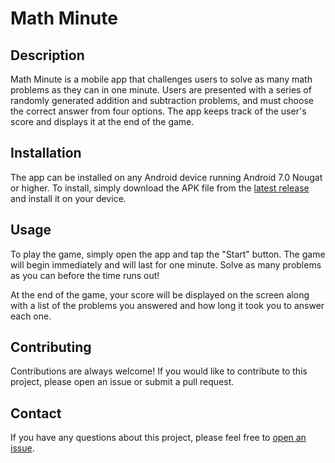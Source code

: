 # Math Minute

## Description

Math Minute is a mobile app that challenges users to solve as many math problems as they can in one minute. Users are presented with a series of randomly generated addition and subtraction problems, and must choose the correct answer from four options. The app keeps track of the user's score and displays it at the end of the game.

## Installation

The app can be installed on any Android device running Android 7.0 Nougat or higher. To install, simply download the APK file from the [latest release](https://github.com/nithinramkalava/Math-Minute/releases/latest) and install it on your device.

## Usage

To play the game, simply open the app and tap the "Start" button. The game will begin immediately and will last for one minute. Solve as many problems as you can before the time runs out!

At the end of the game, your score will be displayed on the screen along with a list of the problems you answered and how long it took you to answer each one.

## Contributing

Contributions are always welcome! If you would like to contribute to this project, please open an issue or submit a pull request.

## Contact

If you have any questions about this project, please feel free to [open an issue](https://github.com/nithinramkalava/Math-Minute/issues/new).
